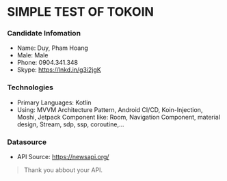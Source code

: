 # SIMPLE TEST OF TOKOIN

### Candidate Infomation ###
* Name:     Duy, Pham Hoang
* Male:     Male
* Phone:    0904.341.348
* Skype:    https://lnkd.in/g3i2jgK

### Technologies ###
* Primary Languages: Kotlin
* Using: MVVM Architecture Pattern, Android CI/CD, Koin-Injection, Moshi, Jetpack Component like: Room, Navigation Component, material design, Stream, sdp, ssp, coroutine,...

### Datasource
* API Source: https://newsapi.org/
> Thank you abbout your API.

